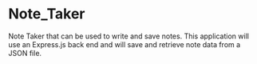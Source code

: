 # Note_Taker
Note Taker that can be used to write and save notes. This application will use an Express.js back end and will save and retrieve note data from a JSON file.
